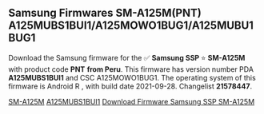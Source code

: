 <h2>Samsung Firmwares SM-A125M(PNT) A125MUBS1BUI1/A125MOWO1BUG1/A125MUBU1BUG1</h2>
Download the Samsung firmware for the ✅ <strong>Samsung SSP </strong> ⭐ <strong>SM-A125M</strong> with product code <strong>PNT</strong> <strong> from Peru</strong>. This firmware has version number PDA <strong>A125MUBS1BUI1</strong> and CSC A125MOWO1BUG1. The operating system of this firmware is Android R , with build date 2021-09-28. Changelist <strong>21578447</strong>.


[SM-A125M](https://samfirm.shop/samsung/model/SM-A125M)
[A125MUBS1BUI1](https://samfirm.shop/samsung/pda/A125MUBS1BUI1)
[Download Firmware Samsung SSP SM-A125M](https://samfirm.shop/samsung/firmware/460971)
